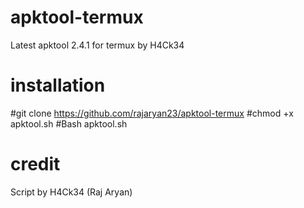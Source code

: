 # apktool-termux
Latest apktool 2.4.1 for termux by H4Ck34

# installation
 #git clone https://github.com/rajaryan23/apktool-termux
 #chmod +x apktool.sh
 #Bash apktool.sh
# credit
 Script by H4Ck34 (Raj Aryan)
 

